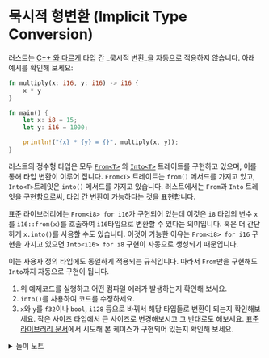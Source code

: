 # 묵시적 형변환 (Implicit Type Conversion)

러스트는 [C++ 와 다르게](https://en.cppreference.com/w/cpp/language/implicit\_conversion) 타입 간 _묵시적 변환_을 자동으로 적용하지 않습니다. 아래 예시를 확인해 보세요:

```rust
fn multiply(x: i16, y: i16) -> i16 {
    x * y
}

fn main() {
    let x: i8 = 15;
    let y: i16 = 1000;

    println!("{x} * {y} = {}", multiply(x, y));
}
```

러스트의 정수형 타입은 모두 [`From<T>`](https://doc.rust-lang.org/std/convert/trait.From.html) 와 [`Into<T>`](https://doc.rust-lang.org/std/convert/trait.Into.html) 트레이트를 구현하고 있으며, 이를 통해 타입 변환이 이루어 집니다. `From<T>` 트레이트는 `from()` 메서드를 가지고 있고, `Into<T>`트레잇은 `into()` 메서드를 가지고 있습니다. 러스트에서는 `From`과 `Into` 트레잇을 구현함으로써, 타입 간 변환이 가능하다는 것을 표현합니다.

표준 라이브러리에는 `From<i8> for i16`가 구현되어 있는데 이것은 `i8` 타입의 변수 `x`를 `i16::from(x)`를 호출하여 `i16`타입으로 변환할 수 있다는 의미입니다. 혹은 더 간단하게 `x.into()`를 사용할 수도 있습니다. 이것이 가능한 이유는 `From<i8> for i16` 구현을 가지고 있으면 `Into<i16> for i8` 구현이 자동으로 생성되기 때문입니다.

이는 사용자 정의 타입에도 동일하게 적용되는 규칙입니다. 따라서 `From`만을 구현해도 `Into`까지 자동으로 구현이 됩니다.

1. 위 예제코드를 실행하고 어떤 컴파일 에러가 발생하는지 확인해 보세요.
2. `into()`를 사용하여 코드를 수정하세요.
3. `x`와 `y`를 `f32`이나 `bool`, `i128` 등으로 바꿔서 해당 타입들로 변환이 되는지 확인해보세요. 작은 사이즈 타입에서 큰 사이즈로 변경해보시고 그 반대로도 해보세요. [표준 라이브러리 문서](https://doc.rust-lang.org/std/convert/trait.From.html)에서 시도해 본 케이스가 구현되어 있는지 확인해 보세요.

<details>

<summary>놀미 노트</summary>

* 트레이트는 3일차에서 자세히 다루는데 여기서는 C#이나 Java의 인터페이스와 거의 같다고 보면 됩니다. 처음 트레이트를 봤을 때 C#의 인터페이스와 같다고 생각했고, 실제로도 그렇습니다.
* From 트레이트를 구현하면 Into는 자동으로 제네릭 구현으로 적용됩니다. 이와 같이 러스트는 작게 잘 개념화된 트레이트의 힘으로 코드를 구조화합니다.

</details>
